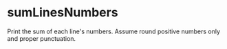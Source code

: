 # sumLinesNumbers
Print the sum of each line's numbers. Assume round positive numbers only and proper punctuation.
